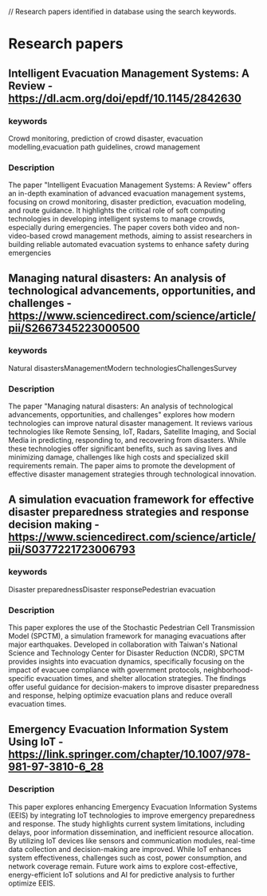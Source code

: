 // Research papers identified in database using the search keywords.

# Research papers

## Intelligent Evacuation Management Systems: A Review - https://dl.acm.org/doi/epdf/10.1145/2842630

### keywords 
Crowd monitoring, prediction of crowd disaster, evacuation modelling,evacuation path guidelines, crowd management

### Description 
The paper "Intelligent Evacuation Management Systems: A Review" offers an in-depth examination of advanced evacuation management systems, focusing on crowd monitoring, disaster prediction, evacuation modeling, and route guidance. It highlights the critical role of soft computing technologies in developing intelligent systems to manage crowds, especially during emergencies. The paper covers both video and non-video-based crowd management methods, aiming to assist researchers in building reliable automated evacuation systems to enhance safety during emergencies

## Managing natural disasters: An analysis of technological advancements, opportunities, and challenges - https://www.sciencedirect.com/science/article/pii/S2667345223000500

### keywords
Natural disastersManagementModern technologiesChallengesSurvey

### Description
The paper "Managing natural disasters: An analysis of technological advancements, opportunities, and challenges" explores how modern technologies can improve natural disaster management. It reviews various technologies like Remote Sensing, IoT, Radars, Satellite Imaging, and Social Media in predicting, responding to, and recovering from disasters. While these technologies offer significant benefits, such as saving lives and minimizing damage, challenges like high costs and specialized skill requirements remain. The paper aims to promote the development of effective disaster management strategies through technological innovation.

## A simulation evacuation framework for effective disaster preparedness strategies and response decision making - https://www.sciencedirect.com/science/article/pii/S0377221723006793

### keywords
Disaster preparednessDisaster responsePedestrian evacuation

### Description
This paper explores the use of the Stochastic Pedestrian Cell Transmission Model (SPCTM), a simulation framework for managing evacuations after major earthquakes. Developed in collaboration with Taiwan's National Science and Technology Center for Disaster Reduction (NCDR), SPCTM provides insights into evacuation dynamics, specifically focusing on the impact of evacuee compliance with government protocols, neighborhood-specific evacuation times, and shelter allocation strategies. The findings offer useful guidance for decision-makers to improve disaster preparedness and response, helping optimize evacuation plans and reduce overall evacuation times.

## Emergency Evacuation Information System Using IoT - https://link.springer.com/chapter/10.1007/978-981-97-3810-6_28

### Description
This paper explores enhancing Emergency Evacuation Information Systems (EEIS) by integrating IoT technologies to improve emergency preparedness and response. The study highlights current system limitations, including delays, poor information dissemination, and inefficient resource allocation. By utilizing IoT devices like sensors and communication modules, real-time data collection and decision-making are improved. While IoT enhances system effectiveness, challenges such as cost, power consumption, and network coverage remain. Future work aims to explore cost-effective, energy-efficient IoT solutions and AI for predictive analysis to further optimize EEIS.

